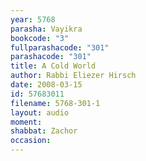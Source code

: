 ```yaml
---
year: 5768
parasha: Vayikra
bookcode: "3"
fullparashacode: "301"
parashacode: "301"
title: A Cold World
author: Rabbi Eliezer Hirsch
date: 2008-03-15
id: 57683011
filename: 5768-301-1
layout: audio
moment: 
shabbat: Zachor
occasion: 
---
```


